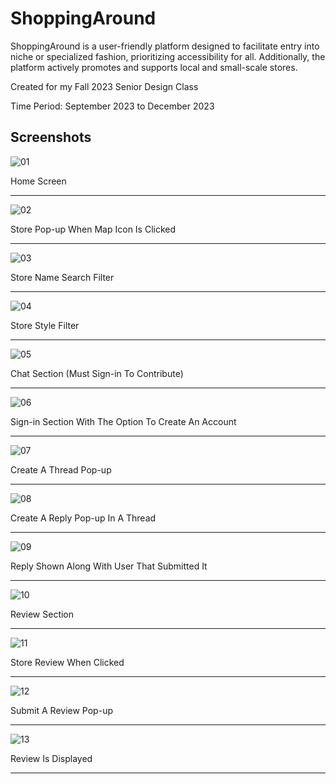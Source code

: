 <h1>ShoppingAround</h1>
<p>
ShoppingAround is a user-friendly platform designed to facilitate entry into niche or specialized fashion, prioritizing accessibility for all. Additionally, the platform actively promotes and supports local and small-scale stores.
</p>
<p>Created for my Fall 2023 Senior Design Class</p>
<p>Time Period: September 2023 to December 2023</p>


<h2>Screenshots</h2>

![01](https://github.com/chrisfttw/shoppingaround2/assets/74938887/b0e747e5-0f08-45d7-8d9b-81cb1c6dc32d)
<p>Home Screen</p>
<hr>

![02](https://github.com/chrisfttw/shoppingaround2/assets/74938887/75c2240e-3b57-40ea-b1c3-5672eb82ec26)
<p>Store Pop-up When Map Icon Is Clicked</p>
<hr>

![03](https://github.com/chrisfttw/shoppingaround2/assets/74938887/7fb71150-d352-4daa-b170-4a822e0180c1)
<p>Store Name Search Filter</p>
<hr>

![04](https://github.com/chrisfttw/shoppingaround2/assets/74938887/c08a11d6-cb9e-4ff8-b637-07de3bde4b0a)
<p>Store Style Filter</p>
<hr>

![05](https://github.com/chrisfttw/shoppingaround2/assets/74938887/c0840924-bc66-4ad3-be45-a8de6204b6e8)
<p>Chat Section (Must Sign-in To Contribute)</p>
<hr>

![06](https://github.com/chrisfttw/shoppingaround2/assets/74938887/5b304ec9-d8c1-4465-8172-4d7962acf758)
<p>Sign-in Section With The Option To Create An Account</p>
<hr>

![07](https://github.com/chrisfttw/shoppingaround2/assets/74938887/1e49b9b1-46e3-49db-87a1-ccd7e0b5597d)
<p>Create A Thread Pop-up</p>
<hr>

![08](https://github.com/chrisfttw/shoppingaround2/assets/74938887/9b0e14ac-9b92-4d51-9ce8-bea764e9763c)
<p>Create A Reply Pop-up In A Thread</p>
<hr>

![09](https://github.com/chrisfttw/shoppingaround2/assets/74938887/860c294c-98a5-4e07-bbb8-2a5bccdd43f8)
<p>Reply Shown Along With User That Submitted It</p>
<hr>

![10](https://github.com/chrisfttw/shoppingaround2/assets/74938887/dcbb6104-fe5d-4cb9-a27b-ea4f726e5de4)
<p>Review Section</p>
<hr>

![11](https://github.com/chrisfttw/shoppingaround2/assets/74938887/ada3f464-5e83-4c9a-b12b-1c88fb0230a3)
<p>Store Review When Clicked</p>
<hr>

![12](https://github.com/chrisfttw/shoppingaround2/assets/74938887/0875b8f9-4c3d-4998-bf29-97d49985716a)
<p>Submit A Review Pop-up</p>
<hr>

![13](https://github.com/chrisfttw/shoppingaround2/assets/74938887/0022714a-860d-46fa-8f33-5791d54fc826)
<p>Review Is Displayed</p>
<hr>
